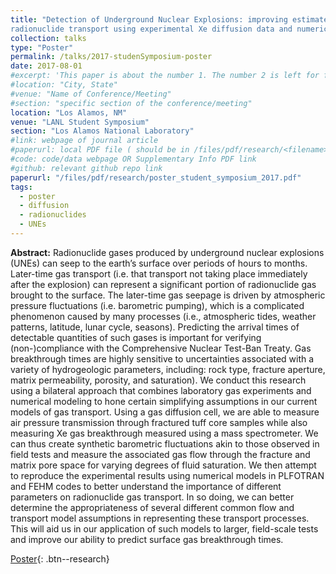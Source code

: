 ```yaml
---
title: "Detection of Underground Nuclear Explosions: improving estimates of subsurface
radionuclide transport using experimental Xe diffusion data and numerical methods"
collection: talks
type: "Poster"
permalink: /talks/2017-studenSymposium-poster
date: 2017-08-01
#excerpt: 'This paper is about the number 1. The number 2 is left for future work.'
#location: "City, State"
#venue: "Name of Conference/Meeting"
#section: "specific section of the conference/meeting"
location: "Los Alamos, NM" 
venue: "LANL Student Symposium"
section: "Los Alamos National Laboratory"
#link: webpage of journal article
#paperurl: local PDF file ( should be in /files/pdf/research/<filename>.pdf )
#code: code/data webpage OR Supplementary Info PDF link
#github: relevant github repo link
paperurl: "/files/pdf/research/poster_student_symposium_2017.pdf"
tags:
  - poster
  - diffusion
  - radionuclides
  - UNEs
---
```


<!-- This is a description of your conference proceedings talk, note the different field in type. You can put anything in this field. -->

**Abstract:** Radionuclide gases produced by underground nuclear explosions (UNEs) can seep to
the earth’s surface over periods of hours to months. Later-time gas transport (i.e. that
transport not taking place immediately after the explosion) can represent a significant
portion of radionuclide gas brought to the surface. The later-time gas seepage is driven
by atmospheric pressure fluctuations (i.e. barometric pumping), which is a complicated
phenomenon caused by many processes (i.e., atmospheric tides, weather patterns,
latitude, lunar cycle, seasons). Predicting the arrival times of detectable quantities of
such gases is important for verifying (non-)compliance with the Comprehensive Nuclear
Test-Ban Treaty. Gas breakthrough times are highly sensitive to uncertainties
associated with a variety of hydrogeologic parameters, including: rock type, fracture
aperture, matrix permeability, porosity, and saturation). We conduct this research using
a bilateral approach that combines laboratory gas experiments and numerical modeling
to hone certain simplifying assumptions in our current models of gas transport. Using a
gas diffusion cell, we are able to measure air pressure transmission through fractured
tuff core samples while also measuring Xe gas breakthrough measured using a mass
spectrometer. We can thus create synthetic barometric fluctuations akin to those
observed in field tests and measure the associated gas flow through the fracture and
matrix pore space for varying degrees of fluid saturation. We then attempt to reproduce
the experimental results using numerical models in PLFOTRAN and FEHM codes to
better understand the importance of different parameters on radionuclide gas transport.
In so doing, we can better determine the appropriateness of several different common
flow and transport model assumptions in representing these transport processes. This
will aid us in our application of such models to larger, field-scale tests and improve our
ability to predict surface gas breakthrough times.

[Poster]( /files/pdf/research/poster_student_symposium_2017.pdf ){: .btn--research}




